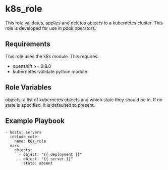 # k8s_role

This role validates, applies and deletes objects to a kubernetes cluster.
This role is developed for use in pdok operators.

## Requirements

This role uses the k8s module.
This requires: 
- openshift >= 0.8.0
- kubernetes-validate python module

## Role Variables

objects: a list of kubernetes objects and which state they should be in.
If no state is specified, it is defaulted to present.

## Example Playbook

    - hosts: servers
      include_role:
        name: k8s_role
      vars:
        objects:
          - object: "{{ deployment }}"
          - object: "{{ server }}"
            state: absent
